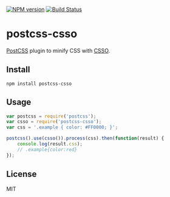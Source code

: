 [![NPM version](https://img.shields.io/npm/v/postcss-csso.svg)](https://www.npmjs.com/package/postcss-csso)
[![Build Status](https://travis-ci.org/lahmatiy/postcss-csso.svg?branch=master)](https://travis-ci.org/lahmatiy/postcss-csso)

# postcss-csso

[PostCSS](https://github.com/postcss/postcss) plugin to minify CSS with [CSSO](https://github.com/css/csso).

## Install

```
npm install postcss-csso
```

## Usage

```js
var postcss = require('postcss');
var csso = require('postcss-csso');
var css = '.example { color: #FF0000; }';

postcss().use(csso()).process(css).then(function(result) {
    console.log(result.css);
    // .example{color:red}
});
```

## License

MIT
